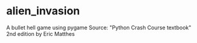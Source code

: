 # alien_invasion
A bullet hell game using pygame 
Source: "Python Crash Course textbook" 2nd edition by Eric Matthes
